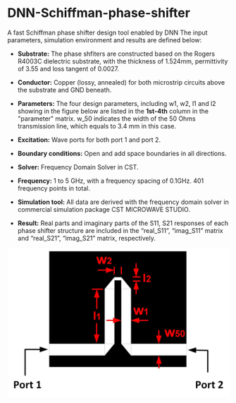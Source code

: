 # DNN-Schiffman-phase-shifter
A fast Schiffman phase shifter design tool enabled by DNN
The input parameters, simulation environment and results are defined below:  

-   **Substrate:** The phase shfiters are constructed based on the Rogers R4003C dielectric substrate, with the thickness of 1.524mm, permittivity of 3.55 and loss tangent of 0.0027. 

-   **Conductor:** Copper (lossy, annealed) for both microstrip circuits above the substrate and GND beneath.

-   **Parameters:** The four design parameters, including w1, w2, l1 and l2 showing in the figure below are listed in the **1st-4th** column in the "parameter" matrix. w_50 indicates the width of the 50 Ohms transmission line, which equals to 3.4 mm in this case.

-   **Excitation:** Wave ports for both port 1 and port 2.

-   **Boundary conditions:** Open and add space boundaries in all directions.

-   **Solver:** Frequency Domain Solver in CST.                              

-   **Frequency:** 1 to 5 GHz, with a frequency spacing of 0.1GHz. 401 frequency points in total.

-   **Simulation tool:** All data are derived with the frequency domain solver
    in commercial simulation package CST MICROWAVE STUDIO.

-   **Result:** Real parts and imaginary parts of the S11, S21 responses of
    each phase shifter structure are included in the “real_S11”, “imag_S11” matrix and “real_S21”, “imag_S21” matrix, respectively.
    
![image](https://github.com/SensongAn/DNN-Schiffman-phase-shifter/blob/main/pics/Schiffman_schematic.jpg)
    

